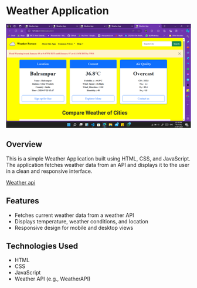 # Weather Application

![Weather App Banner](/img.png)

## Overview

This is a simple Weather Application built using HTML, CSS, and JavaScript. The application fetches weather data from an API and displays it to the user in a clean and responsive interface.

<a href ="https://www.weatherapi.com/">Weather api</a>


## Features

- Fetches current weather data from a weather API
- Displays temperature, weather conditions, and location
- Responsive design for mobile and desktop views

## Technologies Used

- HTML
- CSS
- JavaScript
- Weather API (e.g., WeatherAPI)
